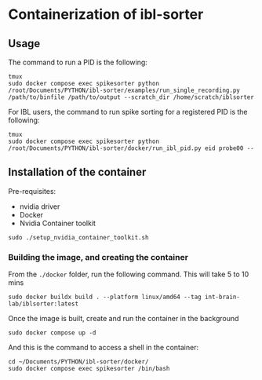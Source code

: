 # Containerization of ibl-sorter

## Usage

The command to run a PID is the following:
```shell
tmux
sudo docker compose exec spikesorter python /root/Documents/PYTHON/ibl-sorter/examples/run_single_recording.py /path/to/binfile /path/to/output --scratch_dir /home/scratch/iblsorter
```

 
For IBL users, the command to run spike sorting for a registered PID is the following:
```shell
tmux
sudo docker compose exec spikesorter python /root/Documents/PYTHON/ibl-sorter/docker/run_ibl_pid.py eid probe00 --
```

## Installation of the container

Pre-requisites:
- nvidia driver
- Docker
- Nvidia Container toolkit

```
sudo ./setup_nvidia_container_toolkit.sh
```

### Building the image, and creating the container

From the `./docker` folder, run the following command. This will take 5 to 10 mins
```shell
sudo docker buildx build . --platform linux/amd64 --tag int-brain-lab/iblsorter:latest
```
Once the image is built, create and run the container in the background
```shell
sudo docker compose up -d 
```

And this is the command to access a shell in the container:
```shell
cd ~/Documents/PYTHON/ibl-sorter/docker/
sudo docker compose exec spikesorter /bin/bash
``` 


